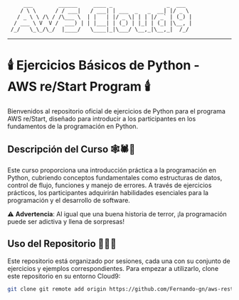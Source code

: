          ___        ______     ____ _                 _  ___  
        / \ \      / / ___|   / ___| | ___  _   _  __| |/ _ \ 
       / _ \ \ /\ / /\___ \  | |   | |/ _ \| | | |/ _` | (_) |
      / ___ \ V  V /  ___) | | |___| | (_) | |_| | (_| |\__, |
     /_/   \_\_/\_/  |____/   \____|_|\___/ \__,_|\__,_|  /_/ 
 ----------------------------------------------------------------- 


# 🕯️ **Ejercicios Básicos de Python - AWS re/Start Program** 🕯️

Bienvenidos al repositorio oficial de ejercicios de Python para el programa AWS re/Start, diseñado para introducir a los participantes en los fundamentos de la programación en Python.

## **Descripción del Curso** 🕸️️🕷🧟

Este curso proporciona una introducción práctica a la programación en Python, cubriendo conceptos fundamentales como estructuras de datos, control de flujo, funciones y manejo de errores. A través de ejercicios prácticos, los participantes adquirirán habilidades esenciales para la programación y el desarrollo de software. 

⚠️ **Advertencia**: Al igual que una buena historia de terror, ¡la programación puede ser adictiva y llena de sorpresas!

## **Uso del Repositorio** 👻🍷🧛

Este repositorio está organizado por sesiones, cada una con su conjunto de ejercicios y ejemplos correspondientes. Para empezar a utilizarlo, clone este repositorio en su entorno Cloud9:

```bash
git clone git remote add origin https://github.com/Fernando-gn/aws-restart.git
